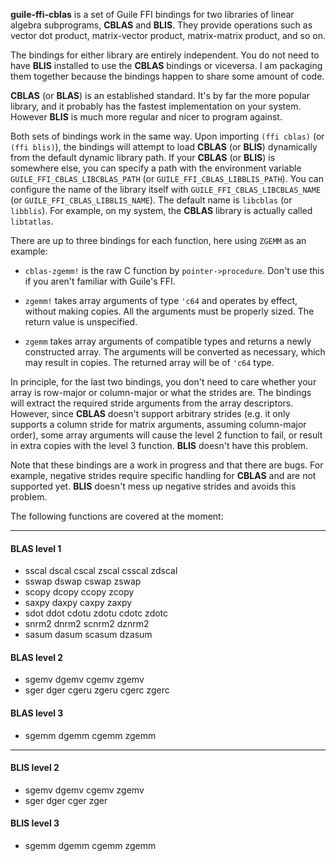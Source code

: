 **guile-ffi-cblas** is a set of Guile FFI bindings for two libraries of linear
algebra subprograms, **CBLAS** and **BLIS**. They provide operations such as
vector dot product, matrix-vector product, matrix-matrix product, and so on.

The bindings for either library are entirely independent. You do not need to
have **BLIS** installed to use the **CBLAS** bindings or viceversa. I am
packaging them together because the bindings happen to share some amount of
code.

**CBLAS** (or **BLAS**) is an established standard. It's by far the more popular
library, and it probably has the fastest implementation on your
system. However **BLIS** is much more regular and nicer to program against.

Both sets of bindings work in the same way. Upon importing `(ffi cblas)` (or
`(ffi blis)`), the bindings will attempt to load **CBLAS** (or **BLIS**)
dynamically from the default dynamic library path. If your **CBLAS** (or
**BLIS**) is somewhere else, you can specify a path with the environment
variable `GUILE_FFI_CBLAS_LIBCBLAS_PATH` (or
`GUILE_FFI_CBLAS_LIBBLIS_PATH`). You can configure the name of the library
itself with `GUILE_FFI_CBLAS_LIBCBLAS_NAME` (or
`GUILE_FFI_CBLAS_LIBBLIS_NAME`). The default name is `libcblas` (or
`libblis`). For example, on my system, the **CBLAS** library is actually called
`libtatlas`.

There are up to three bindings for each function, here using `ZGEMM` as an
example:

- `cblas-zgemm!` is the raw C function by `pointer->procedure`. Don't
  use this if you aren't familiar with Guile's FFI.

- `zgemm!` takes array arguments of type `'c64` and operates by
  effect, without making copies. All the arguments must be properly sized. The
  return value is unspecified.

- `zgemm` takes array arguments of compatible types and returns a
  newly constructed array. The arguments will be converted as necessary, which
  may result in copies.  The returned array will be of `'c64` type.

In principle, for the last two bindings, you don't need to care whether your
array is row-major or column-major or what the strides are. The bindings will
extract the required stride arguments from the array descriptors. However, since
**CBLAS** doesn't support arbitrary strides (e.g. it only supports a column
stride for matrix arguments, assuming column-major order), some array arguments
will cause the level 2 function to fail, or result in extra copies with the
level 3 function. **BLIS** doesn't have this problem.

Note that these bindings are a work in progress and that there are bugs. For
example, negative strides require specific handling for **CBLAS** and are not
supported yet. **BLIS** doesn't mess up negative strides and avoids this
problem.

The following functions are covered at the moment:

---

#### BLAS level 1

* sscal dscal cscal zscal csscal zdscal
* sswap dswap cswap zswap
* scopy dcopy ccopy zcopy
* saxpy daxpy caxpy zaxpy
* sdot ddot cdotu zdotu cdotc zdotc
* snrm2 dnrm2 scnrm2 dznrm2
* sasum dasum scasum dzasum

#### BLAS level 2

* sgemv dgemv cgemv zgemv
* sger dger cgeru zgeru cgerc zgerc

#### BLAS level 3

* sgemm dgemm cgemm zgemm

----

#### BLIS level 2

* sgemv dgemv cgemv zgemv
* sger dger cger zger

#### BLIS level 3

* sgemm dgemm cgemm zgemm
